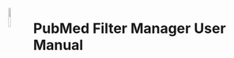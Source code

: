 <left><img src="md_image\ep.png" width=10% style="float:left"/></left>
<a id="top"></a>
# PubMed Filter Manager User Manual
